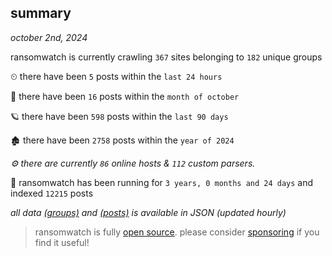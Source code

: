 
## summary
_october 2nd, 2024_

ransomwatch is currently crawling `367` sites belonging to `182` unique groups

⏲ there have been `5` posts within the `last 24 hours`

🦈 there have been `16` posts within the `month of october`

🪐 there have been `598` posts within the `last 90 days`

🏚 there have been `2758` posts within the `year of 2024`

_⚙️ there are currently `86` online hosts & `112` custom parsers._

🦕 ransomwatch has been running for `3 years, 0 months and 24 days` and indexed `12215` posts

_all data  [(groups)](http://ransomwhat.telemetry.ltd/groups) and [(posts)](http://ransomwhat.telemetry.ltd/posts) is available in JSON (updated hourly)_

> ransomwatch is fully [open source](https://github.com/joshhighet/ransomwatch#ransomwatch--). please consider [sponsoring](https://github.com/sponsors/joshhighet) if you find it useful!
